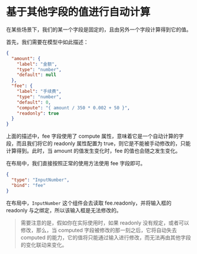 # 基于其他字段的值进行自动计算

在某些场景下，我们的某一个字段是固定的，且由另外一个字段计算得到它的值。

首先，我们需要在模型中如此描述：

```json
{
  "amount": {
    "label": "金额",
    "type": "number",
    "default": null
  },
  "fee": {
    "label": "手续费",
    "type": "number",
    "default": 0,
    "compute": "{ amount / 350 * 0.002 + 50 }",
    "readonly": true
  }
}
```

上面的描述中，fee 字段使用了 compute 属性，意味着它是一个自动计算的字段，而且我们将它的 readonly 属性配置为 true，则它是不能被手动修改的，只能计算得到。此时，当 amount 的值发生变化时，fee 的值也会随之发生变化。

在布局中，我们直接按照正常的使用方法使用 fee 字段即可。

```json
{
  "type": "InputNumber",
  "bind": "fee"
}
```

在布局中，`InputNumber` 这个组件会去读取 fee.readonly，并将输入框的 readonly 与之绑定，所以该输入框是无法修改的。

> 需要注意的是，假如你在实际使用时，如果 readonly 没有规定，或者可以修改，那么，当 computed 字段被修改的那一刻之后，它将自动失去 computed 的能力，它的值将只能通过输入进行修改，而无法再由其他字段的变化联动来变化。
